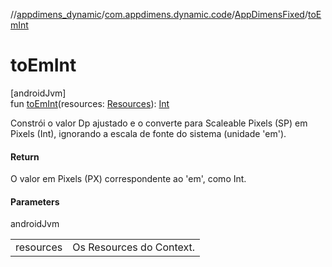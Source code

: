 //[appdimens_dynamic](../../../index.md)/[com.appdimens.dynamic.code](../index.md)/[AppDimensFixed](index.md)/[toEmInt](to-em-int.md)

# toEmInt

[androidJvm]\
fun [toEmInt](to-em-int.md)(resources: [Resources](https://developer.android.com/reference/kotlin/android/content/res/Resources.html)): [Int](https://kotlinlang.org/api/core/kotlin-stdlib/kotlin/-int/index.html)

Constrói o valor Dp ajustado e o converte para Scaleable Pixels (SP) em Pixels (Int), ignorando a escala de fonte do sistema (unidade 'em').

#### Return

O valor em Pixels (PX) correspondente ao 'em', como Int.

#### Parameters

androidJvm

| | |
|---|---|
| resources | Os Resources do Context. |